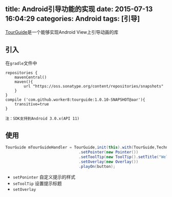title: Android引导功能的实现
date: 2015-07-13 16:04:29
categories: Android
tags: [引导]
---
[TourGuide](https://github.com/worker8/TourGuide)是一个能够实现Android View上引导动画的库
<!--more-->
## 引入
在`gradle`文件中
```
repositories {
    mavenCentral()
    maven(){
        url "https://oss.sonatype.org/content/repositories/snapshots"
    }
}
compile ('com.github.worker8:tourguide:1.0.10-SNAPSHOT@aar'){
    transitive=true
}
```
	
	注：SDK支持到Android 3.0.x(API 11)

## 使用
```java
TourGuide mTourGuideHandler = TourGuide,init(this).with(TourGuide,Technique,Click)
								.setPointer(new Pointer())
								.setToolTip(new ToolTip().setTitle("Welcome!").setDescription("Get Started to begin..."))
								.setOverlay(new Overlay())
								.playOn(button);
```
- `setPoninter` 自定义提示的样式
- `seToolTip` 设置提示标题
- `setOverlay` 